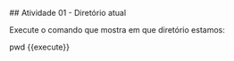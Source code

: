 ## Atividade 01 - Diretório atual

Execute o comando que mostra em que diretório estamos:

pwd {{execute}}

